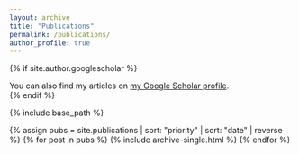 ```yaml
---
layout: archive
title: "Publications"
permalink: /publications/
author_profile: true
---
```


{% if site.author.googlescholar %}
  <div class="wordwrap">You can also find my articles on <a href="{{site.author.googlescholar}}">my Google Scholar profile</a>.</div>
{% endif %}

{% include base_path %}


{% assign pubs = site.publications | sort: "priority" | sort: "date" | reverse %}
{% for post in pubs %}
  {% include archive-single.html %}
{% endfor %}

